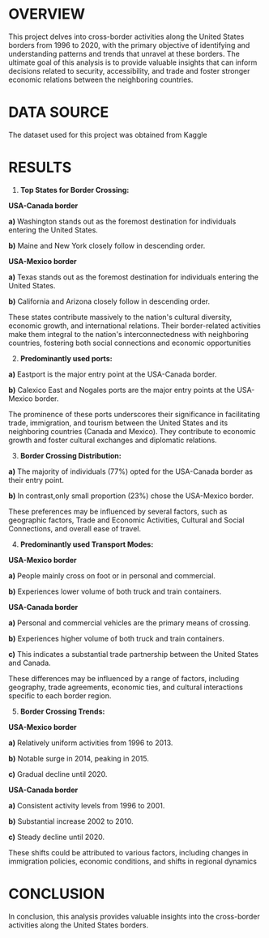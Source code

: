 # OVERVIEW

This project delves into cross-border activities along the United States borders from 1996 to 2020, with the primary objective of identifying and understanding patterns and trends that unravel at these borders. The ultimate goal of this analysis is to provide valuable insights that can inform decisions related to security, accessibility, and trade and foster stronger economic relations between the neighboring countries.

# DATA SOURCE

The dataset used for this project was obtained from Kaggle

# RESULTS
1. **Top States for Border Crossing:**
 
  **USA-Canada border**

 **a)**	Washington stands out as the foremost destination for individuals entering the United States.
 
 **b)**	Maine and New York closely follow in descending order.

  **USA-Mexico border**

 **a)** Texas stands out as the foremost destination for individuals entering the United States.

 **b)** California and Arizona closely follow in descending order.

These states contribute massively to the nation's cultural diversity, economic growth, and international relations. Their border-related activities make them integral to the nation's interconnectedness with neighboring countries, fostering both social connections and economic opportunities



2. **Predominantly used ports:**

  **a)** Eastport is the major entry point at the USA-Canada border.
  
  **b)** Calexico East and Nogales ports are the major entry points at the USA-Mexico border. 

The prominence of these ports underscores their significance in facilitating trade, immigration, and tourism between the United States and its neighboring countries (Canada and Mexico). They contribute to economic growth and foster cultural exchanges and diplomatic relations.


3. **Border Crossing Distribution:**

  **a)** The majority of individuals (77%) opted for the USA-Canada border as their entry point.
  
  **b)** In contrast,only small proportion (23%) chose the USA-Mexico border. 
  
These preferences may be influenced by several factors, such as geographic factors, Trade and Economic Activities, Cultural and Social Connections, and overall ease of travel.

4. **Predominantly used Transport Modes:** 

  **USA-Mexico border**
  
   **a)** People mainly cross on foot or in personal and commercial.
  
   **b)** Experiences lower volume of both truck and train containers.
  
  **USA-Canada border**
  
   **a)** Personal and commercial vehicles are the primary means of crossing.
  
   **b)** Experiences higher volume of both truck and train containers.
  
   **c)** This indicates a substantial trade partnership between the United States and Canada.
  
  
These differences may be influenced by a range of factors, including geography, trade agreements, economic ties, and cultural interactions specific to each border region.


5. **Border Crossing Trends:**  

  **USA-Mexico border** 
      
   **a)** Relatively uniform activities from 1996 to 2013.

   **b)** Notable surge in 2014, peaking in 2015. 

   **c)** Gradual decline until 2020.
      
   **USA-Canada border**
      
   **a)**  Consistent activity levels from 1996 to 2001. 
    
   **b)** Substantial increase 2002 to 2010.
    
   **c)** Steady decline until 2020. 

These shifts could be attributed to various factors, including changes in immigration policies, economic conditions, and shifts in regional dynamics

# CONCLUSION

In conclusion, this analysis provides valuable insights into the cross-border activities along the United States borders.
